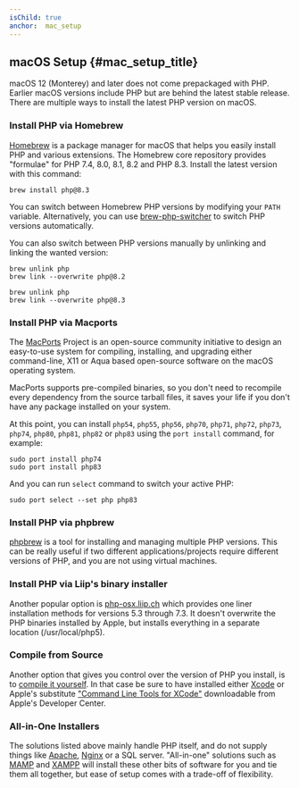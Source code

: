 ```yaml
---
isChild: true
anchor:  mac_setup
---
```


## macOS Setup {#mac_setup_title}

macOS 12 (Monterey) and later does not come prepackaged with PHP. Earlier macOS versions include PHP but are behind the latest stable release. There are multiple ways to install the latest PHP version on macOS.

### Install PHP via Homebrew

[Homebrew] is a package manager for macOS that helps you easily install PHP and various extensions. The Homebrew core repository provides "formulae" for PHP 7.4, 8.0, 8.1, 8.2 and PHP 8.3. Install the latest version with this command:

```
brew install php@8.3
```

You can switch between Homebrew PHP versions by modifying your `PATH` variable. Alternatively, you can use [brew-php-switcher][brew-php-switcher] to switch PHP versions automatically.

You can also switch between PHP versions manually by unlinking and linking the wanted version:

```
brew unlink php
brew link --overwrite php@8.2
```

```
brew unlink php
brew link --overwrite php@8.3
```

### Install PHP via Macports

The [MacPorts] Project is an open-source community initiative to design an
easy-to-use system for compiling, installing, and upgrading either
command-line, X11 or Aqua based open-source software on the macOS operating
system.

MacPorts supports pre-compiled binaries, so you don't need to recompile every
dependency from the source tarball files, it saves your life if you don't
have any package installed on your system.

At this point, you can install `php54`, `php55`, `php56`, `php70`, `php71`, `php72`, `php73`, `php74`, `php80`, `php81`, `php82` or `php83` using the `port install` command, for example:

    sudo port install php74
    sudo port install php83

And you can run `select` command to switch your active PHP:

    sudo port select --set php php83

### Install PHP via phpbrew

[phpbrew] is a tool for installing and managing multiple PHP versions. This can be really useful if two different
applications/projects require different versions of PHP, and you are not using virtual machines.

### Install PHP via Liip's binary installer

Another popular option is [php-osx.liip.ch] which provides one liner installation methods for versions 5.3 through 7.3.
It doesn't overwrite the PHP binaries installed by Apple, but installs everything in a separate location (/usr/local/php5).

### Compile from Source

Another option that gives you control over the version of PHP you install, is to [compile it yourself][mac-compile].
In that case be sure to have installed either [Xcode][xcode-gcc-substitution] or Apple's substitute
["Command Line Tools for XCode"] downloadable from Apple's Developer Center.

### All-in-One Installers

The solutions listed above mainly handle PHP itself, and do not supply things like [Apache][apache], [Nginx][nginx] or a SQL server.
"All-in-one" solutions such as [MAMP][mamp-downloads] and [XAMPP][xampp] will install these other bits of software for
you and tie them all together, but ease of setup comes with a trade-off of flexibility.

[Homebrew]: https://brew.sh/
[MacPorts]: https://www.macports.org/install.php
[phpbrew]: https://github.com/phpbrew/phpbrew
[php-osx.liip.ch]: https://web.archive.org/web/20220505163210/https://php-osx.liip.ch/
[mac-compile]: https://www.php.net/install.macosx.compile
[xcode-gcc-substitution]: https://github.com/kennethreitz/osx-gcc-installer
["Command Line Tools for XCode"]: https://developer.apple.com/downloads
[apache]: https://httpd.apache.org/
[nginx]: https://www.nginx.com/
[mamp-downloads]: https://www.mamp.info/en/downloads/
[xampp]: https://www.apachefriends.org/
[brew-php-switcher]: https://github.com/philcook/brew-php-switcher
